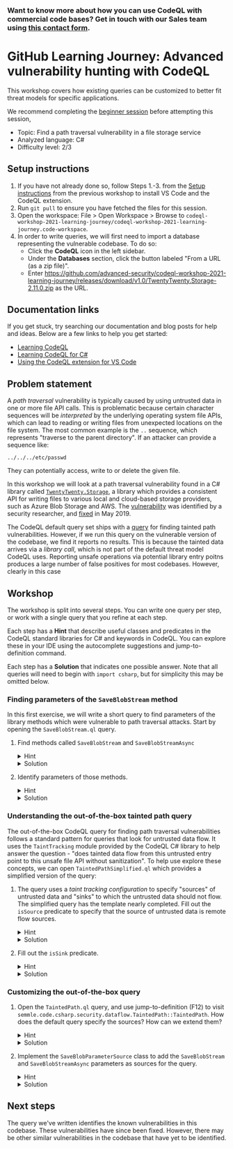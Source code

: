 
### Want to know more about how you can use CodeQL with commercial code bases? Get in touch with our Sales team using [this contact form](https://enterprise.github.com/contact?utm_source=github&utm_medium=event&utm_campaign=Learning-Journey-part-2-repo).

# GitHub Learning Journey: Advanced vulnerability hunting with CodeQL

This workshop covers how existing queries can be customized to better fit threat models for specific applications.

We recommend completing the [beginner session](README.md) before attempting this session,

- Topic: Find a path traversal vulnerability in a file storage service
- Analyzed language: C#
- Difficulty level: 2/3

## Setup instructions
1. If you have not already done so, follow Steps 1.-3. from the [Setup instructions](README.md#setup-instructions) from the previous workshop to install VS Code and the CodeQL extension.
1. Run `git pull` to ensure you have fetched the files for this session.
1. Open the workspace: File > Open Workspace > Browse to `codeql-workshop-2021-learning-journey/codeql-workshop-2021-learning-journey.code-workspace`.
1. In order to write queries, we will first need to import a database representing the vulnerable codebase. To do so:
    - Click the **CodeQL** icon in the left sidebar.
    - Under the **Databases** section, click the button labeled "From a URL (as a zip file)".
    - Enter https://github.com/advanced-security/codeql-workshop-2021-learning-journey/releases/download/v1.0/TwentyTwenty.Storage-2.11.0.zip as the URL.

## Documentation links
If you get stuck, try searching our documentation and blog posts for help and ideas. Below are a few links to help you get started:
- [Learning CodeQL](https://help.semmle.com/QL/learn-ql)
- [Learning CodeQL for C#](https://help.semmle.com/QL/learn-ql/csharp/ql-for-csharp.html)
- [Using the CodeQL extension for VS Code](https://help.semmle.com/codeql/codeql-for-vscode.html)

## Problem statement

A _path traversal_ vulnerability is typically caused by using untrusted data in one or more file API calls. This is problematic because certain character sequences will be _interpreted_ by the underlying operating system file APIs, which can lead to reading or writing files from unexpected locations on the file system. The most common example is the `..` sequence, which represents "traverse to the parent directory". If an attacker can provide a sequence like:
```
../../../etc/passwd
```
They can potentially access, write to or delete the given file.

In this workshop we will look at a path traversal vulnerability found in a C# library called [`TwentyTwenty.Storage`](https://github.com/2020IP/TwentyTwenty.Storage), a library which provides a consistent API for writing files to various local and cloud-based storage providers, such as Azure Blob Storage and AWS. The [vulnerability](http://security401.com/twentytwenty-storage-path-traversal/) was identified by a security researcher, and [fixed](https://github.com/2020IP/TwentyTwenty.Storage/commit/85f97b7747552a2d65702046ca18c6e048d8b102) in May 2019.

The CodeQL default query set ships with a [query](https://github.com/github/codeql/blob/main/csharp/ql/src/Security%20Features/CWE-022/TaintedPath.ql) for finding tainted path vulnerabilities. However, if we run this query on the vulnerable version of the codebase, we find it reports no results. This is because the tainted data arrives via a _library call_, which is not part of the default threat model CodeQL uses. Reporting unsafe operations via potential library entry poitns produces a large number of false positives for most codebases. However, clearly in this case

## Workshop
The workshop is split into several steps. You can write one query per step, or work with a single query that you refine at each step.

Each step has a **Hint** that describe useful classes and predicates in the CodeQL standard libraries for C# and keywords in CodeQL. You can explore these in your IDE using the autocomplete suggestions and jump-to-definition command.

Each step has a **Solution** that indicates one possible answer. Note that all queries will need to begin with `import csharp`, but for simplicity this may be omitted below.

### Finding parameters of the `SaveBlobStream` method

In this first exercise, we will write a short query to find parameters of the library methods which were vulnerable to path traversal attacks. Start by opening the `SaveBlobStream.ql` query.

1. Find methods called `SaveBlobStream` and `SaveBlobStreamAsync`
    <details>
    <summary>Hint</summary>

    A method is called a `Method` in the CodeQL C# library. The simplest way to identify both methods is to use `.getName()` and an `or` to combine conditions, but you may want to use a regular expression with `.regexpMatch` to shorten your query.
    </details>
     <details>
    <summary>Solution</summary>
    
    ```
    from Method saveBlobStream
    where
      saveBlobStream.getName() = "SaveBlobStream" or
      saveBlobStream.getName() = "SaveBlobStreamAsync"
    select saveBlobStream
    ```
    </details>

1. Identify parameters of those methods.
    <details>
    <summary>Hint</summary>

    `Method.getAParameter()`
    </details>
    <details>
    <summary>Solution</summary>
    
    ```
    from Method saveBlobStream
    where
      saveBlobStream.getName() = "SaveBlobStream" or
      saveBlobStream.getName() = "SaveBlobStreamAsync"
    select saveBlobStream, saveBlobStream.getAParameter()
    ```
    </details>

### Understanding the out-of-the-box tainted path query
The out-of-the-box CodeQL query for finding path traversal vulnerabilities follows a standard pattern for queries that look for untrusted data flow. It uses the `TaintTracking` module provided by the CodeQL C# library to help answer the question - "does tainted data flow from this untrusted entry point to this unsafe file API without sanitization". To help use explore these concepts, we can open `TaintedPathSimplified.ql` which provides a simplified version of the query:

1. The query uses a _taint tracking configuration_ to specify "sources" of untrusted data and "sinks" to which the untrusted data should not flow. The simplified query has the template nearly completed. Fill out the `isSource` predicate to specify that the source of untrusted data is remote flow sources.
    <details>
    <summary>Hint</summary>

    The `RemoteFlowSource` class is provided by the standard library to specify all the places that, by default, we believe accept data from remote sources. To use this in the `isSource` predicate we can use the `instanceof` operator to specify that the source is an instanceof `RemoteFlowSource`.
    </details>
    <details>
    <summary>Solution</summary>
    
    ```
    override predicate isSource(DataFlow::Node source) {
      source instanceof RemoteFlowSource
    }
    ```
    </details>

1. Fill out the `isSink` predicate.
    <details>
    <summary>Hint</summary>

    The query includes a `FileCreateSink` class which defines a set of places in the program where files are created. Use this as the sink, by using `instanceof FileCreateSink`.
    </details>
    <details>
    <summary>Solution</summary>
    
    ```
    override predicate isSink(DataFlow::Node sink) {
      sink instanceof FileCreateSink
    }
    ```
    </details>

### Customizing the out-of-the-box query

1. Open the `TaintedPath.ql` query, and use jump-to-definition (F12) to visit `semmle.code.csharp.security.dataflow.TaintedPath::TaintedPath`. How does the default query specify the sources? How can we extend them?
    <details>
    <summary>Hint</summary>
    The default mechanism uses a feature called `abstract` classes. These classes represent _extension points_, and by writing classes that extend them you add to the set of values represented by that class.
    </details>
    <details>
    <summary>Solution</summary>
    The query uses an abstract class `Source` to represent the sources for this query. By default, `Source` is extended once to add all `RemoteFlowSource`s to the set of sources for this query. To add more sources, we simply need to extend
    </details>

1. Implement the `SaveBlobParameterSource` class to add the `SaveBlobStream` and `SaveBlobStreamAsync` parameters as sources for the query.
    <details>
    <summary>Hint</summary>
    Use `exists(Method saveBlobStream | /* add logic here */)` to introduce a local variable to refer to the method.
    </details>
    <details>
    <summary>Solution</summary>
    
    ```
    class SaveBlobParameterSource extends Source {
      SaveBlobParameterSource() {
        exists(Method saveBlobStream |
          saveBlobStream.getName() = "SaveBlobStream" or
          saveBlobStream.getName() = "SaveBlobStreamAsync"
        |
          this.asParameter() = saveBlobStream.getAParameter()
        )
      }
    }
    ```
    </details>

## Next steps

The query we've written identifies the known vulnerabilities in this codebase. These vulnerabilities have since been fixed. However, there may be other similar vulnerabilities in the codebase that have yet to be identified.
